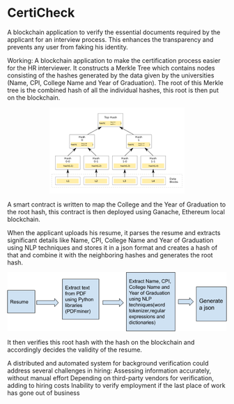 # CertiCheck
A blockchain application to verify the essential documents required by the applicant for an interview process. This enhances the transparency and prevents any user from faking his identity. 


Working:
A blockchain application to make the certification process easier for the HR interviewer. It constructs a Merkle Tree which contains nodes consisting of the hashes generated by the data given by the universities (Name, CPI, College Name and Year of Graduation). The root of this Merkle tree is the combined hash of all the individual hashes, this root is then put on the blockchain.

<p align="center">
 <img  src="./static/images/Hash_Tree.png" alt="Merkle Tree">
</p>

A smart contract is written to map the College and the Year of Graduation to the root hash, this contract is then deployed using Ganache, Ethereum local blockchain.  

When the applicant uploads his resume, it parses the resume and extracts significant details like Name, CPI, College Name and Year of Graduation using NLP techniques and stores it in a json format and creates a hash of that and combine it with the neighboring hashes and generates the root hash. 

<p align="center">
 <img  src="./static/images/resumeparser.png" alt="Merkle Tree">
</p>

It then verifies this root hash with the hash on the blockchain and accordingly decides the validity of the resume.

A distributed and automated system for background verification could address several challenges in hiring:
    Assessing information accurately, without manual effort
    Depending on third-party vendors for verification, adding to hiring costs
    Inability to verify employment if the last place of work has gone out of business

